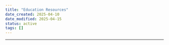 ```yaml
---
title: "Education Resources"
date_created: 2025-04-10
date_modified: 2025-04-15
status: active
tags: []
---
```


---


